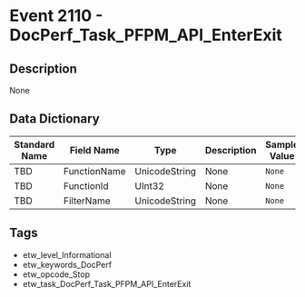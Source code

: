 # Event 2110 - DocPerf_Task_PFPM_API_EnterExit

## Description
None

## Data Dictionary
|Standard Name|Field Name|Type|Description|Sample Value|
|---|---|---|---|---|
|TBD|FunctionName|UnicodeString|None|`None`|
|TBD|FunctionId|UInt32|None|`None`|
|TBD|FilterName|UnicodeString|None|`None`|

## Tags
* etw_level_Informational
* etw_keywords_DocPerf
* etw_opcode_Stop
* etw_task_DocPerf_Task_PFPM_API_EnterExit